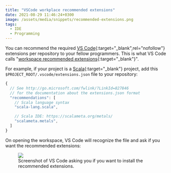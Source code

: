 ```yaml
---
title: "VSCode workplace recommended extensions"
date: 2021-08-29 11:46:24+0300
image: /assets/media/snippets/recommended-extensions.png
tags:
  - IDE
  - Programming
---
```


You can recommend the required [VS Code](https://code.visualstudio.com/){:target="_blank",rel="nofollow"} extensions per repository to your fellow programmers. This is what VS Code calls "[workspace recommended extensions](http://go.microsoft.com/fwlink/?LinkId=827846){:target="_blank"}".

For example, if your project is a [Scala](https://www.scala-lang.org/){:target="_blank"} project, add this `$PROJECT_ROOT/.vscode/extensions.json` file to your repository:

```javascript
{
  // See http://go.microsoft.com/fwlink/?LinkId=827846
  // for the documentation about the extensions.json format
  "recommendations": [
    // Scala language syntax
    "scala-lang.scala",

    // Scala IDE: https://scalameta.org/metals/
    "scalameta.metals",
  ]
}
```

On opening the workspace, VS Code will recognize the file and ask if you want the recommended extensions:

<figure>
  <img src="{% link assets/media/snippets/recommended-extensions.png %}" />
  <figcaption>Screenshot of VS Code asking you if you want to install the recommended extensions.</figcaption>
</figure>
